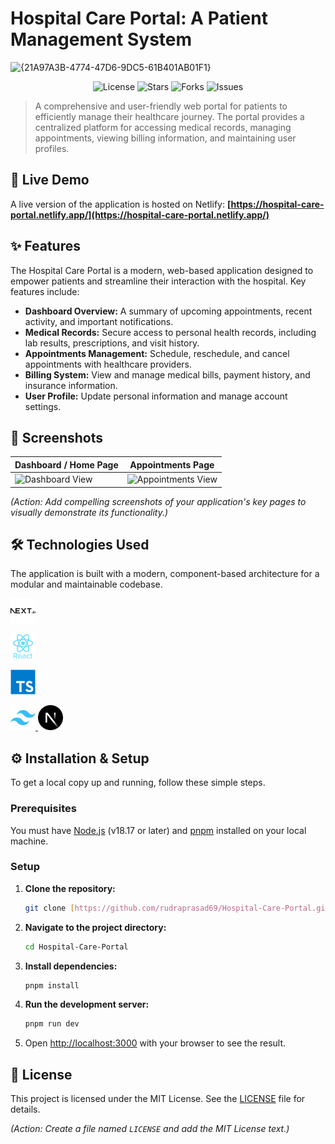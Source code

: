 # Hospital Care Portal: A Patient Management System

<img width="960" height="540" alt="{21A97A3B-4774-47D6-9DC5-61B401AB01F1}" src="https://github.com/user-attachments/assets/a6b00786-8040-4279-9dc7-69c32d9500d4" /> 


<p align="center">
  <img src="https://img.shields.io/github/license/rudraprasad69/Hospital-Care-Portal" alt="License">
  <img src="https://img.shields.io/github/stars/rudraprasad69/Hospital-Care-Portal" alt="Stars">
  <img src="https://img.shields.io/github/forks/rudraprasad69/Hospital-Care-Portal" alt="Forks">
  <img src="https://img.shields.io/github/issues/rudraprasad69/Hospital-Care-Portal" alt="Issues">
</p>

> A comprehensive and user-friendly web portal for patients to efficiently manage their healthcare journey. The portal provides a centralized platform for accessing medical records, managing appointments, viewing billing information, and maintaining user profiles.

## 🚀 Live Demo

A live version of the application is hosted on Netlify:
**[https://hospital-care-portal.netlify.app/](https://hospital-care-portal.netlify.app/)** 

## ✨ Features

The Hospital Care Portal is a modern, web-based application designed to empower patients and streamline their interaction with the hospital. Key features include:

-   **Dashboard Overview:** A summary of upcoming appointments, recent activity, and important notifications.
-   **Medical Records:** Secure access to personal health records, including lab results, prescriptions, and visit history.
-   **Appointments Management:** Schedule, reschedule, and cancel appointments with healthcare providers.
-   **Billing System:** View and manage medical bills, payment history, and insurance information.
-   **User Profile:** Update personal information and manage account settings.

## 📸 Screenshots

| Dashboard / Home Page                           | Appointments Page                               |
| ----------------------------------------------- | ----------------------------------------------- |
| ![Dashboard View](path/to/dashboard_screenshot.png) | ![Appointments View](path/to/appts_screenshot.png) |

*(Action: Add compelling screenshots of your application's key pages to visually demonstrate its functionality.)*

## 🛠️ Technologies Used

The application is built with a modern, component-based architecture for a modular and maintainable codebase.

<p align="left">
  <a href="https://nextjs.org/" target="_blank" rel="noreferrer"> <img src="https://raw.githubusercontent.com/devicons/devicon/master/icons/nextjs/nextjs-original-wordmark.svg" alt="nextjs" width="40" height="40"/> </a>
  
  <a href="https://reactjs.org/" target="_blank" rel="noreferrer"> <img src="https://raw.githubusercontent.com/devicons/devicon/master/icons/react/react-original-wordmark.svg" alt="react" width="40" height="40"/> </a>
  
  <a href="https://www.typescriptlang.org/" target="_blank" rel="noreferrer"> <img src="https://raw.githubusercontent.com/devicons/devicon/master/icons/typescript/typescript-original.svg" alt="typescript" width="40" height="40"/> </a>
 
  <a href="https://tailwindcss.com/" target="_blank" rel="noreferrer">
  <img src="https://raw.githubusercontent.com/devicons/devicon/master/icons/tailwindcss/tailwindcss-plain.svg" alt="tailwindcss" width="40" height="40"/>
</a>

<a href="https://nextjs.org/" target="_blank" rel="noreferrer">
  <img src="https://raw.githubusercontent.com/devicons/devicon/master/icons/nextjs/nextjs-original.svg" alt="nextjs" width="40" height="40"/>
</a>
</p>

## ⚙️ Installation & Setup

To get a local copy up and running, follow these simple steps.

### Prerequisites

You must have [Node.js](https://nodejs.org/en/) (v18.17 or later) and [pnpm](https://pnpm.io/installation) installed on your local machine.

### Setup

1.  **Clone the repository:**
    ```bash
    git clone [https://github.com/rudraprasad69/Hospital-Care-Portal.git](https://github.com/rudraprasad69/Hospital-Care-Portal.git)
    ```

2.  **Navigate to the project directory:**
    ```bash
    cd Hospital-Care-Portal
    ```

3.  **Install dependencies:**
    ```bash
    pnpm install
    ```

4.  **Run the development server:**
    ```bash
    pnpm run dev
    ```

5.  Open [http://localhost:3000](http://localhost:3000) with your browser to see the result.

## 📝 License

This project is licensed under the MIT License. See the [LICENSE](LICENSE) file for details.

*(Action: Create a file named `LICENSE` and add the MIT License text.)*
